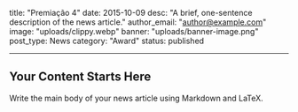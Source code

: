 title: "Premiação 4"
date: 2015-10-09
desc: "A brief, one-sentence description of the news article."
author_email: "author@example.com"
image: "uploads/clippy.webp"
banner: "uploads/banner-image.png"
post_type: News
category: "Award" 
status: published

---

## Your Content Starts Here

Write the main body of your news article using Markdown and LaTeX.